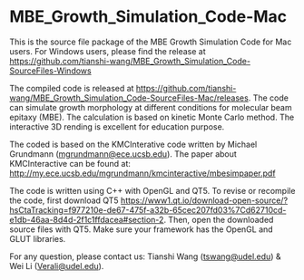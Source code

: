 # MBE_Growth_Simulation_Code-Mac

This is the source file package of the MBE Growth Simulation Code for Mac users. For Windows users, please find the release at https://github.com/tianshi-wang/MBE_Growth_Simulation_Code-SourceFiles-Windows

The compiled code is released at https://github.com/tianshi-wang/MBE_Growth_Simulation_Code-SourceFiles-Mac/releases. The code can simulate growth morphology at different conditions for molecular beam epitaxy (MBE). The calculation is based on kinetic Monte Carlo method. The interactive 3D rending is excellent for education purpose.

The coded is based on the KMCInterative code written by Michael Grundmann (mgrundmann@ece.ucsb.edu). The paper about KMCInteractive can be found at: http://my.ece.ucsb.edu/mgrundmann/kmcinteractive/mbesimpaper.pdf

The code is written using C++ with OpenGL and QT5. To revise or recompile the code, first download QT5 https://www1.qt.io/download-open-source/?hsCtaTracking=f977210e-de67-475f-a32b-65cec207fd03%7Cd62710cd-e1db-46aa-8d4d-2f1c1ffdacea#section-2. Then, open the downloaded source files with QT5. Make sure your framework has the OpenGL and GLUT libraries. 

For any question, please contact us: Tianshi Wang (tswang@udel.edu) & Wei Li (Verali@udel.edu).
